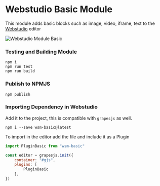 # Webstudio Basic Module

This module adds basic blocks such as image, video, iframe, text to the [Webstudio](https://webstudio.so) editor

 ![Webstudio Module Basic](https://github.com/webstudioso/wsm-basic/actions/workflows/production.yml/badge.svg)

### Testing and Building Module
```
npm i
npm run test
npm run build
```

### Publish to NPMJS
```
npm publish
```

### Importing Dependency in Webstudio
Add it to the project, this is compatible with `grapesjs` as well.
```shell
npm i --save wsm-basic@latest
```
To import in the editor add the file and include it as a Plugin
```js
import PluginBasic from "wsm-basic"

const editor = grapesjs.init({
    container: "#gjs",
    plugins: [
        PluginBasic
    ],
})
```